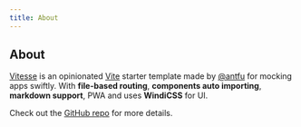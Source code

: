 ```yaml
---
title: About
---
```


<div>
  <!-- You can use Vue components inside markdown -->
  <carbon-dicom-overlay class="-mb-10 text-4xl" />
  <h2 class="!font-normal !text-xl">About</h2>
</div>

[Vitesse](https://github.com/antfu/vitesse) is an opinionated [Vite](https://github.com/vitejs/vite) starter template made by [@antfu](https://github.com/antfu) for mocking apps swiftly. With **file-based routing**, **components auto importing**, **markdown support**, PWA and uses **WindiCSS** for UI.

Check out the [GitHub repo](https://github.com/antfu/vitesse) for more details.
